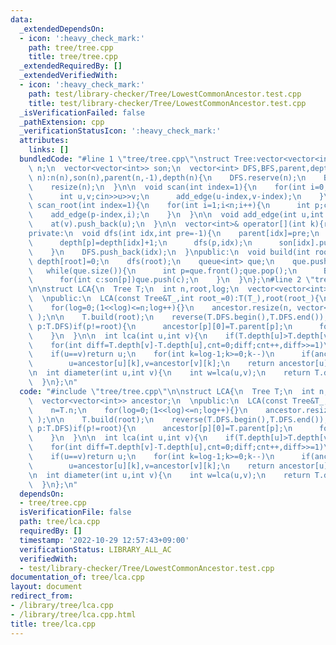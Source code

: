 ```yaml
---
data:
  _extendedDependsOn:
  - icon: ':heavy_check_mark:'
    path: tree/tree.cpp
    title: tree/tree.cpp
  _extendedRequiredBy: []
  _extendedVerifiedWith:
  - icon: ':heavy_check_mark:'
    path: test/library-checker/Tree/LowestCommonAncestor.test.cpp
    title: test/library-checker/Tree/LowestCommonAncestor.test.cpp
  _isVerificationFailed: false
  _pathExtension: cpp
  _verificationStatusIcon: ':heavy_check_mark:'
  attributes:
    links: []
  bundledCode: "#line 1 \"tree/tree.cpp\"\nstruct Tree:vector<vector<int>>{\n  int\
    \ n;\n  vector<vector<int>> son;\n  vector<int> DFS,BFS,parent,depth;\n  \n  Tree(int\
    \ n):n(n),son(n),parent(n,-1),depth(n){\n    DFS.reserve(n);\n    BFS.reserve(n);\n\
    \    resize(n);\n  }\n\n  void scan(int index=1){\n    for(int i=0;i<n-1;i++){\n\
    \      int u,v;cin>>u>>v;\n      add_edge(u-index,v-index);\n    }\n  }\n  void\
    \ scan_root(int index=1){\n    for(int i=1;i<n;i++){\n      int p;cin>>p;\n  \
    \    add_edge(p-index,i);\n    }\n  }\n\n  void add_edge(int u,int v){\n    at(u).push_back(v);\n\
    \    at(v).push_back(u);\n  }\n\n  vector<int>& operator[](int k){return at(k);}\n\
    private:\n  void dfs(int idx,int pre=-1){\n    parent[idx]=pre;\n    for(int p:at(idx))if(p!=pre){\n\
    \      depth[p]=depth[idx]+1;\n      dfs(p,idx);\n      son[idx].push_back(p);\n\
    \    }\n    DFS.push_back(idx);\n  }\npublic:\n  void build(int root=0){\n   \
    \ depth[root]=0;\n    dfs(root);\n    queue<int> que;\n    que.push(root);\n \
    \   while(que.size()){\n      int p=que.front();que.pop();\n      BFS.push_back(p);\n\
    \      for(int c:son[p])que.push(c);\n    }\n  }\n};\n#line 2 \"tree/lca.cpp\"\
    \n\nstruct LCA{\n  Tree T;\n  int n,root,log;\n  vector<vector<int>> ancestor;\n\
    \  \npublic:\n  LCA(const Tree&T_,int root_=0):T(T_),root(root_){\n    n=T.n;\n\
    \    for(log=0;(1<<log)<=n;log++){}\n    ancestor.resize(n, vector<int>(log,root)\
    \ );\n\n    T.build(root);\n    reverse(T.DFS.begin(),T.DFS.end());\n    for(int\
    \ p:T.DFS)if(p!=root){\n      ancestor[p][0]=T.parent[p];\n      for(int i=1;i<log;i++)ancestor[p][i]=ancestor[ancestor[p][i-1]][i-1];\n\
    \    }\n  }\n\n  int lca(int u,int v){\n    if(T.depth[u]>T.depth[v])swap(u,v);\n\
    \    for(int diff=T.depth[v]-T.depth[u],cnt=0;diff;cnt++,diff>>=1)\n      if(diff&1)v=ancestor[v][cnt];\n\
    \    if(u==v)return u;\n    for(int k=log-1;k>=0;k--)\n      if(ancestor[u][k]!=ancestor[v][k])\n\
    \        u=ancestor[u][k],v=ancestor[v][k];\n    return ancestor[u][0];\n  }\n\
    \n  int diameter(int u,int v){\n    int w=lca(u,v);\n    return T.depth[u]+T.depth[v]-2*T.depth[w];\n\
    \  }\n};\n"
  code: "#include \"tree/tree.cpp\"\n\nstruct LCA{\n  Tree T;\n  int n,root,log;\n\
    \  vector<vector<int>> ancestor;\n  \npublic:\n  LCA(const Tree&T_,int root_=0):T(T_),root(root_){\n\
    \    n=T.n;\n    for(log=0;(1<<log)<=n;log++){}\n    ancestor.resize(n, vector<int>(log,root)\
    \ );\n\n    T.build(root);\n    reverse(T.DFS.begin(),T.DFS.end());\n    for(int\
    \ p:T.DFS)if(p!=root){\n      ancestor[p][0]=T.parent[p];\n      for(int i=1;i<log;i++)ancestor[p][i]=ancestor[ancestor[p][i-1]][i-1];\n\
    \    }\n  }\n\n  int lca(int u,int v){\n    if(T.depth[u]>T.depth[v])swap(u,v);\n\
    \    for(int diff=T.depth[v]-T.depth[u],cnt=0;diff;cnt++,diff>>=1)\n      if(diff&1)v=ancestor[v][cnt];\n\
    \    if(u==v)return u;\n    for(int k=log-1;k>=0;k--)\n      if(ancestor[u][k]!=ancestor[v][k])\n\
    \        u=ancestor[u][k],v=ancestor[v][k];\n    return ancestor[u][0];\n  }\n\
    \n  int diameter(int u,int v){\n    int w=lca(u,v);\n    return T.depth[u]+T.depth[v]-2*T.depth[w];\n\
    \  }\n};\n"
  dependsOn:
  - tree/tree.cpp
  isVerificationFile: false
  path: tree/lca.cpp
  requiredBy: []
  timestamp: '2022-10-29 12:57:43+09:00'
  verificationStatus: LIBRARY_ALL_AC
  verifiedWith:
  - test/library-checker/Tree/LowestCommonAncestor.test.cpp
documentation_of: tree/lca.cpp
layout: document
redirect_from:
- /library/tree/lca.cpp
- /library/tree/lca.cpp.html
title: tree/lca.cpp
---
```

